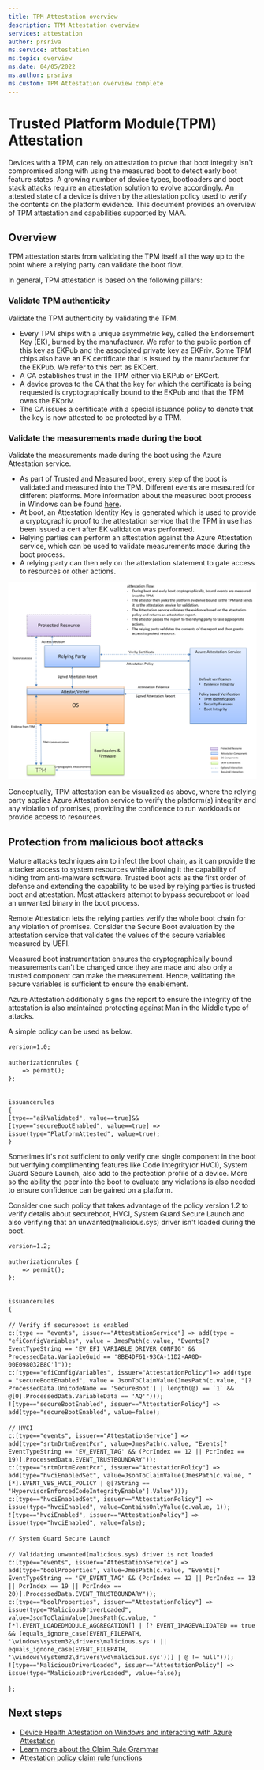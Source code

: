 ```yaml
---
title: TPM Attestation overview
description: TPM Attestation overview
services: attestation
author: prsriva
ms.service: attestation
ms.topic: overview
ms.date: 04/05/2022
ms.author: prsriva
ms.custom: TPM Attestation overview complete 
---
```


# Trusted Platform Module(TPM) Attestation

Devices with a TPM, can rely on attestation to prove that boot integrity isn't compromised along with using the measured boot to detect early boot feature states. A growing number of device types, bootloaders and boot stack attacks require an attestation solution to evolve accordingly. An attested state of a device is driven by the attestation policy used to verify the contents on the platform evidence. This document provides an overview of TPM attestation and capabilities supported by MAA.

## Overview

TPM attestation starts from validating the TPM itself all the way up to the point where a relying party can validate the boot flow.

In general, TPM attestation is based on the following pillars:

### Validate TPM authenticity

Validate the TPM authenticity by validating the TPM.

- Every TPM ships with a unique asymmetric key, called the Endorsement Key (EK), burned by the manufacturer. We refer to the public portion of this key as EKPub and the associated private key as EKPriv. Some TPM chips also have an EK certificate that is issued by the manufacturer for the EKPub. We refer to this cert as EKCert.
- A CA establishes trust in the TPM either via EKPub or EKCert.
- A device proves to the CA that the key for which the certificate is being requested is cryptographically bound to the EKPub and that the TPM owns the EKpriv.
- The CA issues a certificate with a special issuance policy to denote that the key is now attested to be protected by a TPM.

### Validate the measurements made during the boot

Validate the measurements made during the boot using the Azure Attestation service.

- As part of Trusted and Measured boot, every step of the boot is validated and measured into the TPM. Different events are measured for different platforms. More information about the measured boot process in Windows can be found [here](/windows/security/information-protection/secure-the-windows-10-boot-process).
- At boot, an Attestation Identity Key is generated which is used to provide a cryptographic proof to the attestation service that the TPM in use has been issued a cert after EK validation was performed.
- Relying parties can perform an attestation against the Azure Attestation service, which can be used to validate measurements made during the boot process.
- A relying party can then rely on the attestation statement to gate access to resources or other actions.

![Conceptual device attestation flow](./media/device-tpm-attestation-flow.png)

Conceptually, TPM attestation can be visualized as above, where the relying party applies Azure Attestation service to verify the platform(s) integrity and any violation of promises, providing the confidence to run workloads or provide access to resources.

## Protection from malicious boot attacks

Mature attacks techniques aim to infect the boot chain, as it can provide the attacker access to system resources while allowing it the capability of hiding from anti-malware software. Trusted boot acts as the first order of defense and extending the capability to be used by relying parties is trusted boot and attestation. Most attackers attempt to bypass secureboot or load an unwanted binary in the boot process.

Remote Attestation lets the relying parties verify the whole boot chain for any violation of promises. Consider the Secure Boot evaluation by the attestation service that validates the values of the secure variables measured by UEFI.

Measured boot instrumentation ensures the cryptographically bound measurements can't be changed once they are made and also only a trusted component can make the measurement. Hence, validating the secure variables is sufficient to ensure the enablement.

Azure Attestation additionally signs the report to ensure the integrity of the attestation is also maintained protecting against Man in the Middle type of attacks.

A simple policy can be used as below.

```
version=1.0;

authorizationrules { 
    => permit();
};


issuancerules
{
[type=="aikValidated", value==true]&& 
[type=="secureBootEnabled", value==true] => issue(type="PlatformAttested", value=true);
}

```

Sometimes it's not sufficient to only verify one single component in the boot but verifying complimenting features like Code Integrity(or HVCI), System Guard Secure Launch, also add to the protection profile of a device. More so the ability the peer into the boot to evaluate any violations is also needed to ensure confidence can be gained on a platform.

Consider one such policy that takes advantage of the policy version 1.2 to verify details about secureboot, HVCI, System Guard Secure Launch and also verifying that an unwanted(malicious.sys) driver isn't loaded during the boot.

```
version=1.2;

authorizationrules { 
    => permit();
};


issuancerules
{

// Verify if secureboot is enabled
c:[type == "events", issuer=="AttestationService"] => add(type = "efiConfigVariables", value = JmesPath(c.value, "Events[?EventTypeString == 'EV_EFI_VARIABLE_DRIVER_CONFIG' && ProcessedData.VariableGuid == '8BE4DF61-93CA-11D2-AA0D-00E098032B8C']"));
c:[type=="efiConfigVariables", issuer="AttestationPolicy"]=> add(type = "secureBootEnabled", value = JsonToClaimValue(JmesPath(c.value, "[?ProcessedData.UnicodeName == 'SecureBoot'] | length(@) == `1` && @[0].ProcessedData.VariableData == 'AQ'")));
![type=="secureBootEnabled", issuer=="AttestationPolicy"] => add(type="secureBootEnabled", value=false);

// HVCI
c:[type=="events", issuer=="AttestationService"] => add(type="srtmDrtmEventPcr", value=JmesPath(c.value, "Events[? EventTypeString == 'EV_EVENT_TAG' && (PcrIndex == 12 || PcrIndex == 19)].ProcessedData.EVENT_TRUSTBOUNDARY"));
c:[type=="srtmDrtmEventPcr", issuer=="AttestationPolicy"] => add(type="hvciEnabledSet", value=JsonToClaimValue(JmesPath(c.value, "[*].EVENT_VBS_HVCI_POLICY | @[?String == 'HypervisorEnforcedCodeIntegrityEnable'].Value")));
c:[type=="hvciEnabledSet", issuer=="AttestationPolicy"] => issue(type="hvciEnabled", value=ContainsOnlyValue(c.value, 1));
![type=="hvciEnabled", issuer=="AttestationPolicy"] => issue(type="hvciEnabled", value=false);

// System Guard Secure Launch

// Validating unwanted(malicious.sys) driver is not loaded
c:[type=="events", issuer=="AttestationService"] => add(type="boolProperties", value=JmesPath(c.value, "Events[? EventTypeString == 'EV_EVENT_TAG' && (PcrIndex == 12 || PcrIndex == 13 || PcrIndex == 19 || PcrIndex == 20)].ProcessedData.EVENT_TRUSTBOUNDARY"));
c:[type=="boolProperties", issuer=="AttestationPolicy"] => issue(type="MaliciousDriverLoaded", value=JsonToClaimValue(JmesPath(c.value, "[*].EVENT_LOADEDMODULE_AGGREGATION[] | [? EVENT_IMAGEVALIDATED == true && (equals_ignore_case(EVENT_FILEPATH, '\windows\system32\drivers\malicious.sys') || equals_ignore_case(EVENT_FILEPATH, '\windows\system32\drivers\wd\malicious.sys'))] | @ != null")));
![type=="MaliciousDriverLoaded", issuer=="AttestationPolicy"] => issue(type="MaliciousDriverLoaded", value=false);

};
```

## Next steps

- [Device Health Attestation on Windows and interacting with Azure Attestation](/windows/client-management/mdm/healthattestation-csp#windows-11-device-health-attestation)
- [Learn more about the Claim Rule Grammar](claim-rule-grammar.md)
- [Attestation policy claim rule functions](claim-rule-functions.md)
